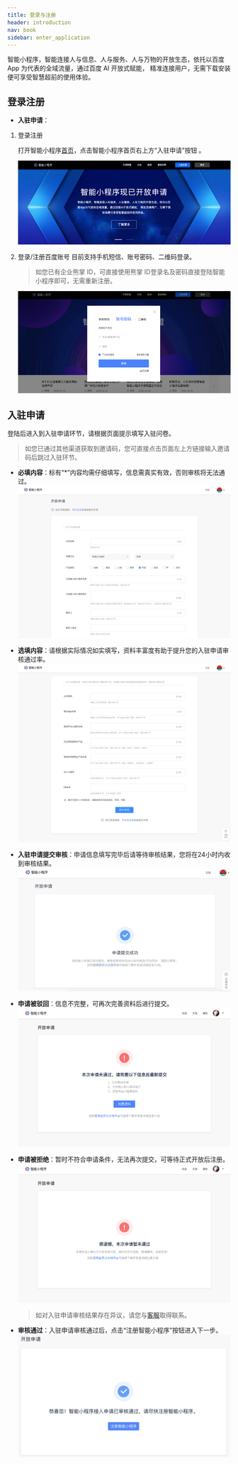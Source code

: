 ```yaml
---
title: 登录与注册
header: introduction
nav: book
sidebar: enter_application
---
```



智能小程序，智能连接人与信息、人与服务、人与万物的开放生态，依托以百度 App 为代表的全域流量，通过百度 AI 开放式赋能， 精准连接用户，无需下载安装便可享受智慧超前的使用体验。

## 登录注册

- **入驻申请**：
1. 登录注册
   
   打开智能小程序[首页](https://smartprogram.baidu.com/mappconsole/main/login)，点击智能小程序首页右上方“入驻申请”按钮 。

    ![图片](../../img/introduction/enter/p1.png)
2. 登录/注册百度账号
    目前支持手机短信、账号密码、二维码登录。
    > 如您已有企业熊掌 ID，可直接使用熊掌 ID登录名及密码直接登陆智能小程序即可，无需重新注册。

    ![图片](../../img/introduction/enter/p2.png)





## 入驻申请

登陆后进入到入驻申请环节，请根据页面提示填写入驻问卷。
> 如您已通过其他渠道获取到邀请码，您可直接点击页面左上方链接输入邀请码后跳过入驻环节。

* **必填内容**：标有“*”内容均需仔细填写，信息需真实有效，否则审核将无法通过。
    ![图片](../../img/introduction/enter/p4.png)


* **选填内容**：请根据实际情况如实填写，资料丰富度有助于提升您的入驻申请审核通过率。
    ![图片](../../img/introduction/enter/p5.png)

* **入驻申请提交审核**：申请信息填写完毕后请等待审核结果，您将在24小时内收到审核结果。
    ![图片](../../img/introduction/enter/p6.jpg)

* **申请被驳回**：信息不完整，可再次完善资料后进行提交。
    ![图片](../../img/introduction/enter/p7.png)

* **申请被拒绝**：暂时不符合申请条件，无法再次提交，可等待正式开放后注册。
    ![图片](../../img/introduction/enter/p8.png)

    > 如对入驻申请审核结果存在异议，请您与<a href="https://zhiqiu.baidu.com/imcswebchat/roulette/in?id=754&token=fd41n2l8t7eetr2lfnql4c5hv59pc45i&domainID=smartapp&type=2">客服</a>取得联系。

* **审核通过**：入驻申请审核通过后，点击“注册智能小程序”按钮进入下一步。
    ![图片](../../img/introduction/enter/1.png)